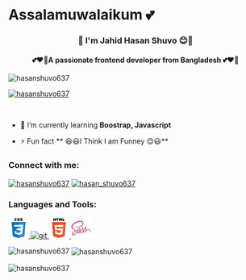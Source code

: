 # Assalamuwalaikum 💕


<h3 align="center"> 👋 I'm Jahid Hasan Shuvo 😊💖</h3>
<h4 align="center"> 💕❤💖A passionate frontend developer from Bangladesh 💕❤💖</h4>

<p align="left"> <img src="https://komarev.com/ghpvc/?username=hasanshuvo637&label=Profile%20views&color=0e75b6&style=flat" alt="hasanshuvo637" /> </p>

<p align="left"> <a href="https://github.com/ryo-ma/github-profile-trophy"><img src="https://github-profile-trophy.vercel.app/?username=hasanshuvo637" alt="hasanshuvo637" /></a> </p>

<p align="left"> <a href="https://twitter.com/" target="blank"><img src="https://img.shields.io/twitter/follow/?logo=twitter&style=for-the-badge" alt="" /></a> </p>

- 🌱 I’m currently learning **Boostrap, Javascript**

- ⚡ Fun fact ** 😆😃I Think I am Funney 😊😃**

<h3 align="left">Connect with me:</h3>
<p align="left">
<a href="https://fb.com/hasanshuvo637" target="blank"><img align="center" src="https://raw.githubusercontent.com/rahuldkjain/github-profile-readme-generator/master/src/images/icons/Social/facebook.svg" alt="hasanshuvo637" height="30" width="40" /></a>
<a href="https://instagram.com/hasan_shuvo637" target="blank"><img align="center" src="https://raw.githubusercontent.com/rahuldkjain/github-profile-readme-generator/master/src/images/icons/Social/instagram.svg" alt="hasan_shuvo637" height="30" width="40" /></a>
</p>

<h3 align="left">Languages and Tools:</h3>
<p align="left"> <a href="https://www.w3schools.com/css/" target="_blank" rel="noreferrer"> <img src="https://raw.githubusercontent.com/devicons/devicon/master/icons/css3/css3-original-wordmark.svg" alt="css3" width="40" height="40"/> </a> <a href="https://git-scm.com/" target="_blank" rel="noreferrer"> <img src="https://www.vectorlogo.zone/logos/git-scm/git-scm-icon.svg" alt="git" width="40" height="40"/> </a> <a href="https://www.w3.org/html/" target="_blank" rel="noreferrer"> <img src="https://raw.githubusercontent.com/devicons/devicon/master/icons/html5/html5-original-wordmark.svg" alt="html5" width="40" height="40"/> </a> <a href="https://sass-lang.com" target="_blank" rel="noreferrer"> <img src="https://raw.githubusercontent.com/devicons/devicon/master/icons/sass/sass-original.svg" alt="sass" width="40" height="40"/> </a> </p>

<p><img align="left" src="https://github-readme-stats.vercel.app/api/top-langs?username=hasanshuvo637&show_icons=true&locale=en&layout=compact" alt="hasanshuvo637" /></p>

<p>&nbsp;<img align="center" src="https://github-readme-stats.vercel.app/api?username=hasanshuvo637&show_icons=true&locale=en" alt="hasanshuvo637" /></p>

<p><img align="center" src="https://github-readme-streak-stats.herokuapp.com/?user=hasanshuvo637&" alt="hasanshuvo637" /></p>
